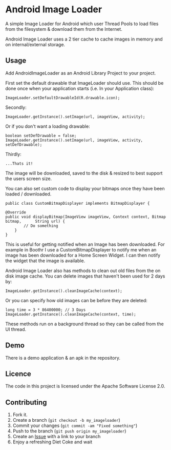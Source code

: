 Android Image Loader
====================

A simple Image Loader for Android which user Thread Pools to load files from the filesystem & download them from the Internet.

Android Image Loader uses a 2 tier cache to cache images in memory and on internal/external storage.


Usage
-----

Add AndroidImageLoader as an Android Library Project to your project.

First set the default drawable that ImageLoader should use. This should be done once when your application starts (i.e. In your Application class):

	ImageLoader.setDefaultDrawableId(R.drawable.icon);


Secondly:

	ImageLoader.getInstance().setImage(url, imageView, activity);
	
Or if you don't want a loading drawable:
	
	boolean setDefDrawable = false;
	ImageLoader.getInstance().setImage(url, imageView, activity, setDefDrawable);

    
Thirdly:
	
	...Thats it!
	
The image will be downloaded, saved to the disk & resized to best support the users screen size. 

You can also set custom code to display your bitmaps once they have been loaded / downloaded.

	public class CustomBitmapDisplayer implements BitmapDisplayer {

    @Override
    public void displayBitmap(ImageView imageView, Context context, Bitmap bitmap, 		String url) {
        	// Do something
    	}
	}
	
This is useful for getting notified when an Image has been downloaded. For example in Boothr I use a CustomBitmapDisplayer to notify me when an image has been downloaded for a Home Screen Widget. I can then notify the widget that the image is available.

	
Android Image Loader also has methods to clean out old files from the on disk image cache. You can delete images that haven't been used for 2 days by:

	ImageLoader.getInstance().cleanImageCache(context);
	
Or you can specify how old images can be before they are deleted:

	long time = 3 * 86400000; // 3 Days
	ImageLoader.getInstance().cleanImageCache(context, time);

These methods run on a background thread so they can be called from the UI thread.

Demo
-----
There is a demo application & an apk in the repository. 

Licence
-----

The code in this project is licensed under the Apache Software License 2.0.

Contributing
------------

1. Fork it.
2. Create a branch (`git checkout -b my_imageloader`)
3. Commit your changes (`git commit -am "Fixed something"`)
4. Push to the branch (`git push origin my_imageloader`)
5. Create an [Issue][1] with a link to your branch
6. Enjoy a refreshing Diet Coke and wait

[1]: https://github.com/DarrenMowat/AndroidImageLoader/issues